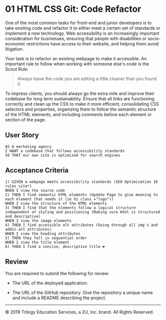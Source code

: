 # 01 HTML CSS Git: Code Refactor

One of the most common tasks for front-end and junior developers is to take existing code and refactor it to either meet a certain set of standards or implement a new technology. Web accessibility is an increasingly important consideration for businesses, ensuring that people with disabilities or socio-economic restrictions have access to their website, and helping them avoid litigation.

Your task is to refactor an existing webpage to make it accessible. An important rule to follow when working with someone else's code is the Scout Rule:

> Always leave the code you are editing a little cleaner than you found it.

To impress clients, you should always go the extra mile and improve their codebase for long term sustainability. Ensure that all links are functioning correctly and clean up the CSS to make it more efficient, consolidating CSS selectors and properties, organizing them to follow the semantic structure of the HTML elements, and including comments before each element or section of the page.

## User Story

```
AS A marketing agency
I WANT a codebase that follows accessibility standards
SO THAT our own site is optimized for search engines
```

## Acceptance Criteria

```
1) GIVEN a webpage meets accessibility standards (SEO Optimization 10 rules site*)
WHEN I view the source code
2) THEN I find semantic HTML elements (Update Page to give meaning to each element that needs it (ie h1 class ="logo"))
WHEN I view the structure of the HTML elements
3) THEN I find that the elements follow a logical structure independent of styling and positioning (Making sure Html is structured and descriptive)
WHEN I view the image elements
4) THEN I find accessible alt attributes (Going through all img's and addin alt attributes)
WHEN I view the heading attributes
5) THEN they fall in sequential order 
WHEN I view the title element
6) THEN I find a concise, descriptive title ❤️️
```

## Review

You are required to submit the following for review:

* The URL of the deployed application.

* The URL of the GitHub repository. Give the repository a unique name and include a README describing the project.

- - -
© 2019 Trilogy Education Services, a 2U, Inc. brand. All Rights Reserved.
